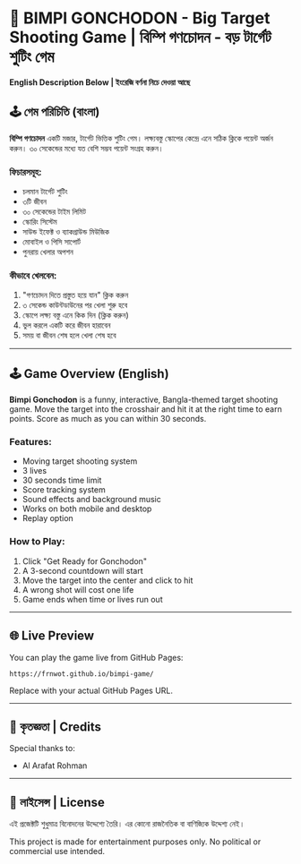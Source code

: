 # 🎯 BIMPI GONCHODON - Big Target Shooting Game | বিম্পি গণচোদন - বড় টার্গেট শুটিং গেম

**English Description Below | ইংরেজি বর্ণনা নিচে দেওয়া আছে**

## 🕹️ গেম পরিচিতি (বাংলা)

**বিম্পি গণচোদন** একটি মজার, টার্গেট ভিত্তিক শুটিং গেম। লক্ষ্যবস্তু স্কোপের কেন্দ্রে এনে সঠিক ক্লিকে পয়েন্ট অর্জন করুন। ৩০ সেকেন্ডের মধ্যে যত বেশি সম্ভব পয়েন্ট সংগ্রহ করুন।

### ফিচারসমূহ:

- চলমান টার্গেট শুটিং
- ৩টি জীবন
- ৩০ সেকেন্ডের টাইম লিমিট
- স্কোরিং সিস্টেম
- সাউন্ড ইফেক্ট ও ব্যাকগ্রাউন্ড মিউজিক
- মোবাইল ও পিসি সাপোর্ট
- পুনরায় খেলার অপশন

### কীভাবে খেলবেন:

1. "গণচোদন দিতে প্রস্তুত হয়ে যান" ক্লিক করুন
2. ৩ সেকেন্ড কাউন্টডাউনের পর খেলা শুরু হবে
3. স্কোপে লক্ষ্য বস্তু এনে কিক দিন (ক্লিক করুন)
4. ভুল করলে একটি করে জীবন হারাবেন
5. সময় বা জীবন শেষ হলে খেলা শেষ হবে

---

## 🕹️ Game Overview (English)

**Bimpi Gonchodon** is a funny, interactive, Bangla-themed target shooting game. Move the target into the crosshair and hit it at the right time to earn points. Score as much as you can within 30 seconds.

### Features:

- Moving target shooting system
- 3 lives
- 30 seconds time limit
- Score tracking system
- Sound effects and background music
- Works on both mobile and desktop
- Replay option

### How to Play:

1. Click "Get Ready for Gonchodon"
2. A 3-second countdown will start
3. Move the target into the center and click to hit
4. A wrong shot will cost one life
5. Game ends when time or lives run out

---

## 🌐 Live Preview

You can play the game live from GitHub Pages:

```
https://frnwot.github.io/bimpi-game/
```

Replace with your actual GitHub Pages URL.

---

## 🙏 কৃতজ্ঞতা | Credits

Special thanks to:

- Al Arafat Rohman

---

## 📝 লাইসেন্স | License

এই প্রজেক্টটি শুধুমাত্র বিনোদনের উদ্দেশ্যে তৈরি। এর কোনো রাজনৈতিক বা বাণিজ্যিক উদ্দেশ্য নেই।

This project is made for entertainment purposes only. No political or commercial use intended.
